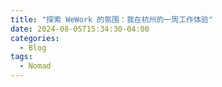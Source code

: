 ```yaml
---
title: "探索 WeWork 的氛围：我在杭州的一周工作体验"
date: 2024-08-05T15:34:30-04:00
categories:
  - Blog
tags:
  - Nomad
---
```





